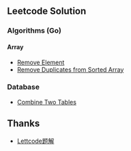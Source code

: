 ## Leetcode Solution
### Algorithms (Go)
#### Array
- [Remove Element](./algorithms/array/01-Remove-Element.md)
- [Remove Duplicates from Sorted Array](./algorithms/array/02-Remove-Duplicates-from-Sorted-Array.md)
### Database
- [Combine Two Tables](./database/01-Combine-Two-Tables.md)
## Thanks
- [Lettcode题解](https://siddontang.gitbooks.io/leetcode-solution/content/)
